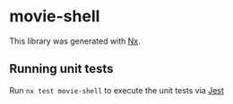 # movie-shell

This library was generated with [Nx](https://nx.dev).

## Running unit tests

Run `nx test movie-shell` to execute the unit tests via [Jest](https://jestjs.io)
